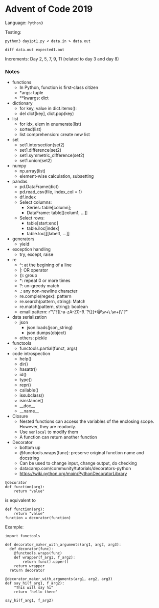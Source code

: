 # Advent of Code 2019

Language: `Python3`

Testing:

`python3 day1pt1.py < data.in > data.out`

`diff data.out expected1.out`

Increments: Day 2, 5, 7, 9, 11 (related to day 3 and day 8)

### Notes

- functions
  - In Python, function is first-class citizen
  - \*args: tuple
  - \*\*kwargs: dict
- dictionary
  - for key, value in dict.items():
  - del dict[key], dict.pop(key)
- list
  - for idx, elem in enumerate(list)
  - sorted(list)
  - list comprehension: create new list
- set
  - set1.intersection(set2)
  - set1.difference(set2)
  - set1.symmetric_difference(set2)
  - set1.union(set2)
- numpy
  - np.array(list)
  - element-wise calculation, subsetting
- pandas
  - pd.DataFrame(dict)
  - pd.read_csv(file, index_col = 1)
  - df.index
  - Select columns:
    - Series: table[column];
    - DataFrame: table[[colum1, ...]]
  - Select rows:
    - table[start:end]
    - table.iloc[index]
    - table.loc[[[label1, ...]]
- generators
  - yield
- exception handling
  - try, except, raise
- re
  - ^: at the begining of a line
  - |: OR operator
  - (): group
  - \*: repeat 0 or more times
  - ?: un-greedy match
  - .: any non-newline character
  - re.comple(regex): pattern
  - re.search(pattern, string): Match
  - re.match(pattern, string): boolean
  - email pattern: r"\\"?([-a-zA-Z0-9.`?{}]+@\w+\\.\w+)\\"?"
- data serialization
  - json
    - json.loads(json_string)
    - json.dumps(object)
  - others: pickle
- functools
  - functools.partial(funct, args)
- code introspection
  - help()
  - dir()
  - hasattr()
  - id()
  - type()
  - repr()
  - callable()
  - issubclass()
  - isinstance()
  - \_\_doc\_\_
  - \_\_name\_\_
- Closure
  - Nested functions can access the variables of the enclosing scope. However, they are readonly.
  - Use `nonlocal` to modify them
  - A function can return another function
- Decorator
  - bottom up
  - @functools.wraps(func): preserve original function name and docstring
  - Can be used to change input, change output, do checking
  - datacamp.com/community/tutorials/decorators-python
  - https://wiki.python.org/moin/PythonDecoratorLibrary

```
@decorator
def function(arg):
    return "value"
```

is equivalent to

```
def function(arg):
    return "value"
function = decorator(function)
```

Example:

```
import functools

def decorator_maker_with_arguments(arg1, arg2, arg3):
  def decorator(func):
    @functools.wraps(func)
    def wrapper(f_arg1, f_arg2):
        return func().upper()
    return wrapper
  return decorator

@decorator_maker_with_arguments(arg1, arg2, arg3)
def say_hi(f_arg1, f_arg2):
    "This will say hi"
    return 'hello there'

say_hi(f_arg1, f_arg2)
```
